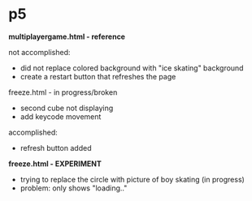 # p5

**multiplayergame.html - reference**

not accomplished:
- did not replace colored background with "ice skating" background
- create a restart button that refreshes the page

freeze.html - in progress/broken
- second cube not displaying
- add keycode movement

accomplished:
- refresh button added

**freeze.html - EXPERIMENT**
- trying to replace the circle with picture of boy skating (in progress)
- problem: only shows "loading.."
